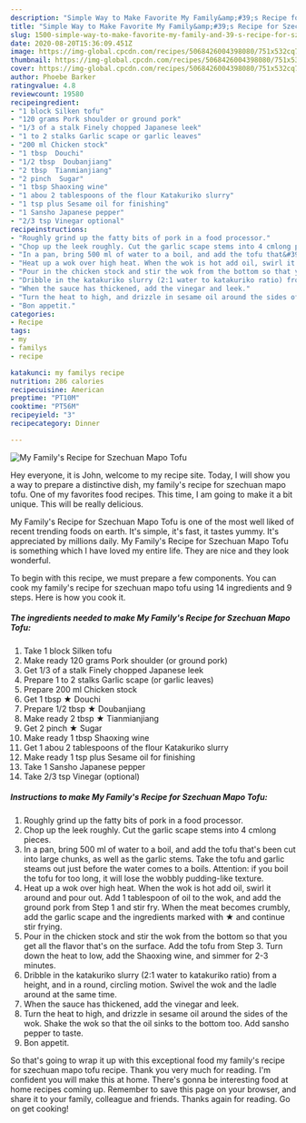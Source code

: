 ```yaml
---
description: "Simple Way to Make Favorite My Family&amp;#39;s Recipe for Szechuan Mapo Tofu"
title: "Simple Way to Make Favorite My Family&amp;#39;s Recipe for Szechuan Mapo Tofu"
slug: 1500-simple-way-to-make-favorite-my-family-and-39-s-recipe-for-szechuan-mapo-tofu
date: 2020-08-20T15:36:09.451Z
image: https://img-global.cpcdn.com/recipes/5068426004398080/751x532cq70/my-familys-recipe-for-szechuan-mapo-tofu-recipe-main-photo.jpg
thumbnail: https://img-global.cpcdn.com/recipes/5068426004398080/751x532cq70/my-familys-recipe-for-szechuan-mapo-tofu-recipe-main-photo.jpg
cover: https://img-global.cpcdn.com/recipes/5068426004398080/751x532cq70/my-familys-recipe-for-szechuan-mapo-tofu-recipe-main-photo.jpg
author: Phoebe Barker
ratingvalue: 4.8
reviewcount: 19580
recipeingredient:
- "1 block Silken tofu"
- "120 grams Pork shoulder or ground pork"
- "1/3 of a stalk Finely chopped Japanese leek"
- "1 to 2 stalks Garlic scape or garlic leaves"
- "200 ml Chicken stock"
- "1 tbsp  Douchi"
- "1/2 tbsp  Doubanjiang"
- "2 tbsp  Tianmianjiang"
- "2 pinch  Sugar"
- "1 tbsp Shaoxing wine"
- "1 abou 2 tablespoons of the flour Katakuriko slurry"
- "1 tsp plus Sesame oil for finishing"
- "1 Sansho Japanese pepper"
- "2/3 tsp Vinegar optional"
recipeinstructions:
- "Roughly grind up the fatty bits of pork in a food processor."
- "Chop up the leek roughly. Cut the garlic scape stems into 4 cmlong pieces."
- "In a pan, bring 500 ml of water to a boil, and add the tofu that&#39;s been cut into large chunks, as well as the garlic stems. Take the tofu and garlic steams out just before the water comes to a boils. Attention: if you boil the tofu for too long, it will lose the wobbly pudding-like texture."
- "Heat up a wok over high heat. When the wok is hot add oil, swirl it around and pour out. Add 1 tablespoon of oil to the wok, and add the ground pork from Step 1 and stir fry. When the meat becomes crumbly, add the garlic scape and the ingredients marked with ★ and continue stir frying."
- "Pour in the chicken stock and stir the wok from the bottom so that you get all the flavor that&#39;s on the surface. Add the tofu from Step 3. Turn down the heat to low, add the Shaoxing wine, and simmer for 2-3 minutes."
- "Dribble in the katakuriko slurry (2:1 water to katakuriko ratio) from a height, and in a round, circling motion. Swivel the wok and the ladle around at the same time."
- "When the sauce has thickened, add the vinegar and leek."
- "Turn the heat to high, and drizzle in sesame oil around the sides of the wok. Shake the wok so that the oil sinks to the bottom too. Add sansho pepper to taste."
- "Bon appetit."
categories:
- Recipe
tags:
- my
- familys
- recipe

katakunci: my familys recipe 
nutrition: 286 calories
recipecuisine: American
preptime: "PT10M"
cooktime: "PT56M"
recipeyield: "3"
recipecategory: Dinner

---
```



![My Family&#39;s Recipe for Szechuan Mapo Tofu](https://img-global.cpcdn.com/recipes/5068426004398080/751x532cq70/my-familys-recipe-for-szechuan-mapo-tofu-recipe-main-photo.jpg)

Hey everyone, it is John, welcome to my recipe site. Today, I will show you a way to prepare a distinctive dish, my family&#39;s recipe for szechuan mapo tofu. One of my favorites food recipes. This time, I am going to make it a bit unique. This will be really delicious.



My Family&#39;s Recipe for Szechuan Mapo Tofu is one of the most well liked of recent trending foods on earth. It's simple, it's fast, it tastes yummy. It's appreciated by millions daily. My Family&#39;s Recipe for Szechuan Mapo Tofu is something which I have loved my entire life. They are nice and they look wonderful.


To begin with this recipe, we must prepare a few components. You can cook my family&#39;s recipe for szechuan mapo tofu using 14 ingredients and 9 steps. Here is how you cook it.

<!--inarticleads1-->

##### The ingredients needed to make My Family&#39;s Recipe for Szechuan Mapo Tofu:

1. Take 1 block Silken tofu
1. Make ready 120 grams Pork shoulder (or ground pork)
1. Get 1/3 of a stalk Finely chopped Japanese leek
1. Prepare 1 to 2 stalks Garlic scape (or garlic leaves)
1. Prepare 200 ml Chicken stock
1. Get 1 tbsp ★ Douchi
1. Prepare 1/2 tbsp ★ Doubanjiang
1. Make ready 2 tbsp ★ Tianmianjiang
1. Get 2 pinch ★ Sugar
1. Make ready 1 tbsp Shaoxing wine
1. Get 1 abou 2 tablespoons of the flour Katakuriko slurry
1. Make ready 1 tsp plus Sesame oil for finishing
1. Take 1 Sansho Japanese pepper
1. Take 2/3 tsp Vinegar (optional)




<!--inarticleads2-->

##### Instructions to make My Family&#39;s Recipe for Szechuan Mapo Tofu:

1. Roughly grind up the fatty bits of pork in a food processor.
1. Chop up the leek roughly. Cut the garlic scape stems into 4 cmlong pieces.
1. In a pan, bring 500 ml of water to a boil, and add the tofu that&#39;s been cut into large chunks, as well as the garlic stems. Take the tofu and garlic steams out just before the water comes to a boils. Attention: if you boil the tofu for too long, it will lose the wobbly pudding-like texture.
1. Heat up a wok over high heat. When the wok is hot add oil, swirl it around and pour out. Add 1 tablespoon of oil to the wok, and add the ground pork from Step 1 and stir fry. When the meat becomes crumbly, add the garlic scape and the ingredients marked with ★ and continue stir frying.
1. Pour in the chicken stock and stir the wok from the bottom so that you get all the flavor that&#39;s on the surface. Add the tofu from Step 3. Turn down the heat to low, add the Shaoxing wine, and simmer for 2-3 minutes.
1. Dribble in the katakuriko slurry (2:1 water to katakuriko ratio) from a height, and in a round, circling motion. Swivel the wok and the ladle around at the same time.
1. When the sauce has thickened, add the vinegar and leek.
1. Turn the heat to high, and drizzle in sesame oil around the sides of the wok. Shake the wok so that the oil sinks to the bottom too. Add sansho pepper to taste.
1. Bon appetit.




So that's going to wrap it up with this exceptional food my family&#39;s recipe for szechuan mapo tofu recipe. Thank you very much for reading. I'm confident you will make this at home. There's gonna be interesting food at home recipes coming up. Remember to save this page on your browser, and share it to your family, colleague and friends. Thanks again for reading. Go on get cooking!
